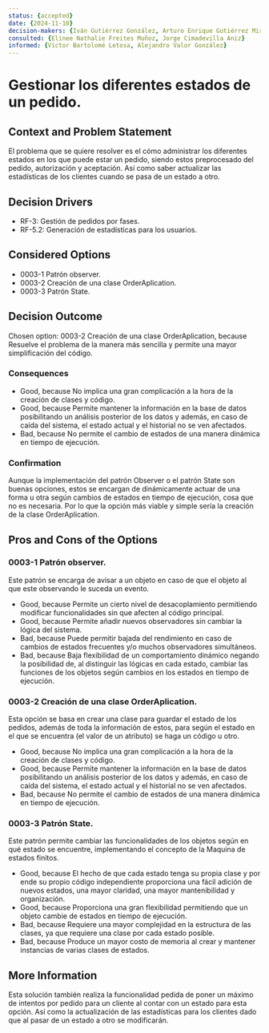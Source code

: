 ```yaml
---
status: {accepted}
date: {2024-11-10}
decision-makers: {Iván Gutiérrez González, Arturo Enrique Gutiérrez Mirandona}
consulted: {Elinee Nathalie Freites Muñoz, Jorge Cimadevilla Aniz}
informed: {Víctor Bartolomé Letosa, Alejandro Valor González}
---
```


# Gestionar los diferentes estados de un pedido.

## Context and Problem Statement

El problema que se quiere resolver es el cómo administrar los diferentes estados en los que puede estar un pedido, siendo estos preprocesado del pedido, autorización y aceptación. Así como saber actualizar las estadísticas de los clientes cuando se pasa de un estado a otro.


## Decision Drivers

* RF-3: Gestión de pedidos por fases.
* RF-5.2: Generación de estadísticas para los usuarios.

## Considered Options

* 0003-1 Patrón observer.
* 0003-2 Creación de una clase OrderAplication.
* 0003-3 Patrón State.

## Decision Outcome

Chosen option: 0003-2 Creación de una clase OrderAplication, because Resuelve el problema de la manera más sencilla y permite una mayor simplificación  del código.


### Consequences

* Good, because No implica una gran complicación a la hora de la creación de clases y código.
* Good, because Permite mantener la información en la base de datos posibilitando un análisis posterior de los datos y además, en caso de caída del sistema, el estado actual y el historial no se ven afectados.
* Bad, because No permite el cambio de estados de una manera dinámica en tiempo de ejecución.

### Confirmation

Aunque la implementación del patrón Observer o el patrón State son buenas opciones, estos se encargan de dinámicamente actuar de una forma u otra según cambios de estados en tiempo de ejecución, cosa que no es necesaria. Por lo que la opción más viable y simple sería la creación de la clase OrderAplication.


## Pros and Cons of the Options

### 0003-1 Patrón observer.

Este patrón se encarga de avisar a un objeto en caso de que el objeto al que este observando le suceda un evento. 

* Good, because Permite un cierto nivel de desacoplamiento permitiendo modificar funcionalidades sin que afecten al código principal.
* Good, because Permite añadir nuevos observadores sin cambiar la lógica del sistema.
* Bad, because Puede permitir bajada del rendimiento en caso de cambios de estados frecuentes y/o muchos observadores simultáneos.
* Bad, because Baja flexibilidad de un comportamiento dinámico negando la posibilidad de, al distinguir las lógicas en cada estado, cambiar las funciones de los objetos según cambios en los estados en tiempo de ejecución.

### 0003-2 Creación de una clase OrderAplication.

Esta opción se basa en crear una clase para guardar el estado de los pedidos, además de toda la información de estos, para según el estado en el que se encuentra (el valor de un atributo) se haga un código u otro.

* Good, because No implica una gran complicación a la hora de la creación de clases y código.
* Good, because Permite mantener la información en la base de datos posibilitando un análisis posterior de los datos y además, en caso de caída del sistema, el estado actual y el historial no se ven afectados.
* Bad, because No permite el cambio de estados de una manera dinámica en tiempo de ejecución.

### 0003-3 Patrón State.

Este patrón permite cambiar las funcionalidades de los objetos según en qué estado se encuentre, implementando el concepto de la Maquina de estados finitos.

* Good, because El hecho de que cada estado tenga su propia clase y por ende su propio código independiente proporciona una fácil adición de nuevos estados, una mayor claridad, una mayor mantenibilidad y organización.
* Good, because Proporciona una gran flexibilidad permitiendo que un objeto cambie de estados en tiempo de ejecución. 
* Bad, because Requiere una mayor complejidad en la estructura de las clases, ya que requiere una clase por cada estado posible.
* Bad, because Produce un mayor costo de memoria al crear y mantener instancias de varias clases de estados.



## More Information

Esta solución también realiza la funcionalidad pedida de poner un máximo de intentos por pedido para un cliente al contar con un estado para esta opción. Así como la actualización de las estadísticas para los clientes dado que al pasar de un estado a otro se modificarán.